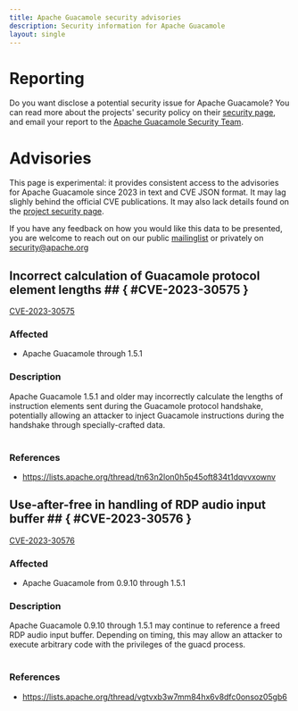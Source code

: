 ```yaml
---
title: Apache Guacamole security advisories
description: Security information for Apache Guacamole
layout: single
---
```


# Reporting

Do you want disclose a potential security issue for Apache Guacamole? You can read more about the projects' security policy on their [security page](https://guacamole.apache.org/security/), and email your report to the  [Apache Guacamole Security Team](mailto:security@guacamole.apache.org).

# Advisories

This page is experimental: it provides consistent access to the advisories for Apache Guacamole since 2023 in text and CVE JSON format. It may lag slighly behind the official CVE publications. It may also lack details found on the [project security page](https://guacamole.apache.org/security/).

If you have any feedback on how you would like this data to be presented, you are welcome to reach out on our public [mailinglist](/mailinglist) or privately on [security@apache.org](mailto:security@apache.org)

## Incorrect calculation of Guacamole protocol element lengths ## { #CVE-2023-30575 }

[CVE-2023-30575](./CVE-2023-30575.cve.json)

### Affected

* Apache Guacamole through 1.5.1


### Description

Apache Guacamole 1.5.1 and older may incorrectly calculate the lengths of instruction elements sent during the Guacamole protocol handshake, potentially allowing an attacker to inject Guacamole instructions during the handshake through specially-crafted data.<br><br>

### References
* https://lists.apache.org/thread/tn63n2lon0h5p45oft834t1dqvvxownv


## Use-after-free in handling of RDP audio input buffer ## { #CVE-2023-30576 }

[CVE-2023-30576](./CVE-2023-30576.cve.json)

### Affected

* Apache Guacamole from 0.9.10 through 1.5.1


### Description

Apache Guacamole 0.9.10 through 1.5.1 may continue to reference a freed RDP audio input buffer. Depending on timing, this may allow an attacker to execute arbitrary code with the privileges of the guacd process.<br><br>

### References
* https://lists.apache.org/thread/vgtvxb3w7mm84hx6v8dfc0onsoz05gb6
